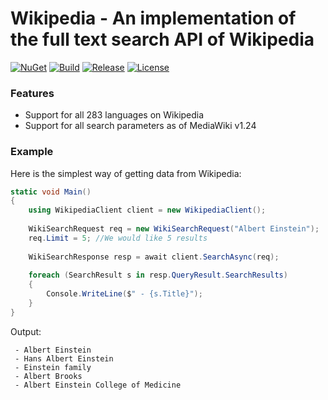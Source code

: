 # Wikipedia - An implementation of the full text search API of Wikipedia

[![NuGet](https://img.shields.io/nuget/v/Genbox.Wikipedia.svg?style=flat-square&label=nuget)](https://www.nuget.org/packages/Genbox.Wikipedia/)
[![Build](https://img.shields.io/github/workflow/status/Genbox/Wikipedia/Generic%20build?label=Build)](https://github.com/Genbox/Wikipedia/actions)
[![Release](https://img.shields.io/github/workflow/status/Genbox/Wikipedia/Nuget%20release?label=Release)](https://github.com/Genbox/Wikipedia/actions)
[![License](https://img.shields.io/github/license/Genbox/Wikipedia)](https://github.com/Genbox/Wikipedia/blob/master/LICENSE.txt)

### Features

* Support for all 283 languages on Wikipedia
* Support for all search parameters as of MediaWiki v1.24

### Example

Here is the simplest way of getting data from Wikipedia:

```csharp
static void Main()
{
    using WikipediaClient client = new WikipediaClient();
    
    WikiSearchRequest req = new WikiSearchRequest("Albert Einstein");
    req.Limit = 5; //We would like 5 results
    
    WikiSearchResponse resp = await client.SearchAsync(req);
    
    foreach (SearchResult s in resp.QueryResult.SearchResults)
    {
        Console.WriteLine($" - {s.Title}");
    }
}
```

Output:
```
 - Albert Einstein
 - Hans Albert Einstein
 - Einstein family
 - Albert Brooks
 - Albert Einstein College of Medicine
```